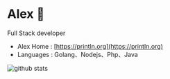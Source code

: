 # Alex 🌱  

Full Stack developer

-  Alex Home : [https://println.org](https://println.org)
-  Languages : Golang、Nodejs、Php、Java

![github stats](https://github-readme-stats.vercel.app/api?username=o8x&show_icons=true&title_color=fff&icon_color=79ff97&text_color=9f9f9f&bg_color=151515)
